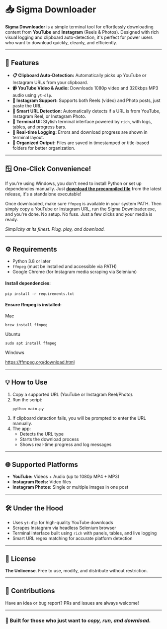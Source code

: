 <h1>📥 Sigma Downloader</h1>

<p><strong>Sigma Downloader</strong> is a simple terminal tool for effortlessly downloading content from <strong>YouTube</strong> and <strong>Instagram</strong> (Reels & Photos). Designed with rich visual logging and clipboard auto-detection, it's perfect for power users who want to download quickly, cleanly, and efficiently.</p>

<hr>

<h2>🚀 Features</h2>
<ul>
  <li><strong>📋 Clipboard Auto-Detection:</strong> Automatically picks up YouTube or Instagram URLs from your clipboard.</li>
  <li><strong>📹 YouTube Video & Audio:</strong> Downloads 1080p video and 320kbps MP3 audio using <code>yt-dlp</code>.</li>
  <li><strong>📸 Instagram Support:</strong> Supports both Reels (video) and Photo posts, just paste the URL.</li>
  <li><strong>🧠 Smart URL Detection:</strong> Automatically detects if a URL is from YouTube, Instagram Reel, or Instagram Photo.</li>
  <li><strong>🧰 Terminal UI:</strong> Stylish terminal interface powered by <code>rich</code>, with logs, tables, and progress bars.</li>
  <li><strong>🧾 Real-time Logging:</strong> Errors and download progress are shown in terminal layout.</li>
  <li><strong>📂 Organized Output:</strong> Files are saved in timestamped or title-based folders for better organization.</li>
</ul>

<hr>

<h2>🪟 One-Click Convenience!</h2>

<p>If you're using Windows, you don't need to install Python or set up dependencies manually. Just <strong><a href="/releases/tag/1.0.2.8">download the precompiled file</a></strong> from the latest release, it's a standalone executable!</p>

<p>Once downloaded, make sure <code>ffmpeg</code> is available in your system PATH. Then simply copy a YouTube or Instagram URL, run the Sigma Downloader.exe, and you're done. No setup. No fuss. Just a few clicks and your media is ready.</p>

<p><em>Simplicity at its finest. Plug, play, and download.</em></p>

<hr>

<h2>⚙️ Requirements</h2>
<ul>
  <li>Python 3.8 or later</li>
  <li><code>ffmpeg</code> (must be installed and accessible via PATH)</li>
  <li>Google Chrome (for Instagram media scraping via Selenium)</li>
</ul>

<h4>Install dependencies:</h4>
<pre><code>pip install -r requirements.txt</code></pre>

<h4>Ensure ffmpeg is installed:</h4>
<p>Mac</p>
<pre><code>brew install ffmpeg</code></pre>

<p>Ubuntu</p>
<pre><code>sudo apt install ffmpeg</code></pre>

<p>Windows</p>
<a href="https://ffmpeg.org/download.html">https://ffmpeg.org/download.html</a>

<hr>

<h2>💡 How to Use</h2>

<ol>
  <li>Copy a supported URL (YouTube or Instagram Reel/Photo).</li>
  <li>Run the script:
    <pre><code>python main.py</code></pre>
  </li>
  <li>If clipboard detection fails, you will be prompted to enter the URL manually.</li>
  <li>The app:
    <ul>
      <li>Detects the URL type</li>
      <li>Starts the download process</li>
      <li>Shows real-time progress and log messages</li>
    </ul>
  </li>
</ol>

<hr>

<h2>🌐 Supported Platforms</h2>
<ul>
  <li><strong>YouTube:</strong> Videos + Audio (up to 1080p MP4 + MP3)</li>
  <li><strong>Instagram Reels:</strong> Video files</li>
  <li><strong>Instagram Photos:</strong> Single or multiple images in one post</li>
</ul>

<hr>

<h2>🛠 Under the Hood</h2>
<ul>
  <li>Uses <code>yt-dlp</code> for high-quality YouTube downloads</li>
  <li>Scrapes Instagram via headless Selenium browser</li>
  <li>Terminal interface built using <code>rich</code> with panels, tables, and live logging</li>
  <li>Smart URL regex matching for accurate platform detection</li>
</ul>

<hr>

<h2>📄 License</h2>
<p><strong>The Unlicense</strong>. Free to use, modify, and distribute without restriction.</p>

<hr>

<h2>🤝 Contributions</h2>
<p>Have an idea or bug report? PRs and issues are always welcome!</p>

<hr>

<h3>🧠 Built for those who just want to <em>copy, run, and download</em>.</h3>
